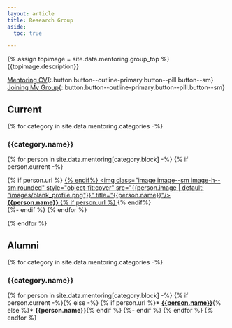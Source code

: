 ```yaml
---
layout: article
title: Research Group
aside:
  toc: true

---
```


{% assign topimage = site.data.mentoring.group_top %}
{{topimage.description}} 


[Mentoring CV](cv#mentoring){:.button.button--outline-primary.button--pill.button--sm}
[Joining My Group](join){:.button.button--outline-primary.button--pill.button--sm}

## Current

{% for category in site.data.mentoring.categories -%}
### {{category.name}}

<div class="grid-container">
  <div class="grid grid--py-3">

{% for person in site.data.mentoring[category.block] -%}
  {% if person.current -%}
    <div class="cell cell--3">
          {% if person.url %} <a href="{{person.url}}">{% endif%} 
          <img class="image image--sm image-h--sm rounded" style="object-fit:cover" src="{{person.image | default: "images/blank_profile.png"}}" title="{{person.name}}"/><br>
              <b>{{person.name}}</b>
          {% if person.url %} </a>{% endif%} 
    </div>
  {%- endif %}
{% endfor %}
  </div>
</div>

{% endfor %}


## Alumni


{% for category in site.data.mentoring.categories -%}
### {{category.name}}

{% for person in site.data.mentoring[category.block] -%}
  {% if person.current -%}{% else -%}
    {% if person.url %}* **[{{person.name}}]({{person.url}})**{% else %}* **{{person.name}}**{% endif %}
  {%- endif %}
{% endfor %}
{% endfor %}





